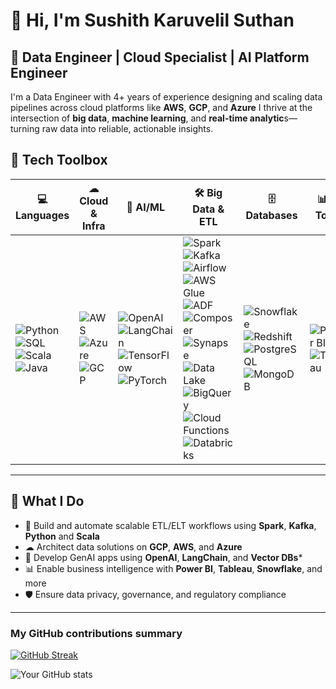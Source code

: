 # 👋 Hi, I'm Sushith Karuvelil Suthan

🎯 **Data Engineer | Cloud Specialist | AI Platform Engineer**
---

I'm a Data Engineer with 4+ years of experience designing and scaling data pipelines across cloud platforms like **AWS**, **GCP**, and **Azure** I thrive at the intersection of **big data**, **machine learning**, and **real-time analytic**s—turning raw data into reliable, actionable insights.


<!-- ![](https://komarev.com/ghpvc/?username=sushithks&color=blue) -->




## 🧰 Tech Toolbox
<!--
### 💻 Programming Languages  
![Python](https://img.shields.io/badge/Python-3670A0?style=flat&logo=python&logoColor=white)  
![SQL](https://img.shields.io/badge/SQL-025E8C?style=flat&logo=postgresql&logoColor=white)  
![Scala](https://img.shields.io/badge/Scala-DC322F?style=flat&logo=scala&logoColor=white)  
![Java](https://img.shields.io/badge/Java-ED8B00?style=flat&logo=openjdk&logoColor=white)

---

### ☁ Cloud Platforms & Services  
![AWS](https://img.shields.io/badge/AWS-232F3E?style=flat&logo=amazonaws&logoColor=white)  
![GCP](https://img.shields.io/badge/GCP-4285F4?style=flat&logo=google-cloud&logoColor=white)  
![Azure](https://img.shields.io/badge/Azure-0078D4?style=flat&logo=microsoft-azure&logoColor=white)

---

### 🧠 GenAI & ML  
![OpenAI](https://img.shields.io/badge/OpenAI-412991?style=flat&logo=openai&logoColor=white)  
![LangChain](https://img.shields.io/badge/LangChain-000000?style=flat&logo=langchain&logoColor=white)  
![TensorFlow](https://img.shields.io/badge/TensorFlow-FF6F00?style=flat&logo=tensorflow&logoColor=white)  
![PyTorch](https://img.shields.io/badge/PyTorch-EE4C2C?style=flat&logo=pytorch&logoColor=white)

---

### 🛠 Big Data & Orchestration  
![Apache Spark](https://img.shields.io/badge/Spark-E25A1C?style=flat&logo=apachespark&logoColor=white)  
![Apache Kafka](https://img.shields.io/badge/Kafka-231F20?style=flat&logo=apachekafka&logoColor=white)  
![Hadoop](https://img.shields.io/badge/Hadoop-66CCFF?style=flat&logo=apachehadoop&logoColor=white)  
![Apache Airflow](https://img.shields.io/badge/Airflow-017CEE?style=flat&logo=apacheairflow&logoColor=white)  
![Apache NiFi](https://img.shields.io/badge/NiFi-62A9DD?style=flat&logo=apache&logoColor=white)  
![AWS Glue](https://img.shields.io/badge/AWS%20Glue-232F3E?style=flat&logo=amazonaws&logoColor=white)  
![AWS Lambda](https://img.shields.io/badge/AWS%20Lambda-FF9900?style=flat&logo=amazonaws&logoColor=white)  
![EMR](https://img.shields.io/badge/AWS%20EMR-FF9900?style=flat&logo=amazonaws&logoColor=white)

---

### 🗄 Databases, Storage & Warehousing  
![Snowflake](https://img.shields.io/badge/Snowflake-29B5E8?style=flat&logo=snowflake&logoColor=white)  
![Amazon Redshift](https://img.shields.io/badge/Redshift-8C4FFF?style=flat&logo=amazon-aws&logoColor=white)  
![PostgreSQL](https://img.shields.io/badge/PostgreSQL-336791?style=flat&logo=postgresql&logoColor=white)  
![MongoDB](https://img.shields.io/badge/MongoDB-47A248?style=flat&logo=mongodb&logoColor=white)  
![Hive](https://img.shields.io/badge/Hive-FDEE21?style=flat&logo=apachehive&logoColor=black)  
![HBase](https://img.shields.io/badge/HBase-000000?style=flat&logo=apache&logoColor=white)

---

### 📊 Visualization & Reporting  
![Power BI](https://img.shields.io/badge/PowerBI-F2C811?style=flat&logo=powerbi&logoColor=black)  
![Tableau](https://img.shields.io/badge/Tableau-E97627?style=flat&logo=tableau&logoColor=white)

---

### ⚙ DevOps & CI/CD  
![GitHub Actions](https://img.shields.io/badge/GitHub%20Actions-2088FF?style=flat&logo=githubactions&logoColor=white)  
![Docker](https://img.shields.io/badge/Docker-2496ED?style=flat&logo=docker&logoColor=white)  
![CI/CD](https://img.shields.io/badge/CI%2FCD-blue?style=flat&logo=github&logoColor=white)  
![Jenkins](https://img.shields.io/badge/Jenkins-D24939?style=flat&logo=jenkins&logoColor=white)

---
-->

| 💻 Languages | ☁ Cloud & Infra | 🧠 AI/ML | 🛠 Big Data & ETL | 🗄 Databases | 📊 BI Tools | ⚙ DevOps |
|--------------|------------------|----------|------------------|--------------|--------------|------------|
| ![Python](https://img.shields.io/badge/-Python-3670A0?logo=python&logoColor=white&style=flat) ![SQL](https://img.shields.io/badge/-SQL-025E8C?logo=postgresql&logoColor=white&style=flat) ![Scala](https://img.shields.io/badge/-Scala-DC322F?logo=scala&logoColor=white&style=flat) ![Java](https://img.shields.io/badge/-Java-ED8B00?logo=openjdk&logoColor=white&style=flat) | ![AWS](https://img.shields.io/badge/-AWS-232F3E?logo=amazonaws&logoColor=white&style=flat) ![Azure](https://img.shields.io/badge/-Azure-0078D4?logo=microsoft-azure&logoColor=white&style=flat) ![GCP](https://img.shields.io/badge/-GCP-4285F4?logo=googlecloud&logoColor=white&style=flat) | ![OpenAI](https://img.shields.io/badge/-OpenAI-412991?logo=openai&logoColor=white&style=flat) ![LangChain](https://img.shields.io/badge/-LangChain-000000?logo=langchain&logoColor=white&style=flat) ![TensorFlow](https://img.shields.io/badge/-TensorFlow-FF6F00?logo=tensorflow&logoColor=white&style=flat) ![PyTorch](https://img.shields.io/badge/-PyTorch-EE4C2C?logo=pytorch&logoColor=white&style=flat) | ![Spark](https://img.shields.io/badge/-Spark-E25A1C?logo=apachespark&logoColor=white&style=flat) ![Kafka](https://img.shields.io/badge/-Kafka-231F20?logo=apachekafka&logoColor=white&style=flat) ![Airflow](https://img.shields.io/badge/-Airflow-017CEE?logo=apacheairflow&logoColor=white&style=flat) ![AWS Glue](https://img.shields.io/badge/-AWS%20Glue-232F3E?logo=amazonaws&logoColor=white&style=flat) ![ADF](https://img.shields.io/badge/-ADF-0078D4?logo=microsoftazure&logoColor=white&style=flat) ![Composer](https://img.shields.io/badge/-Composer-34A853?logo=googlecloud&logoColor=white&style=flat) ![Synapse](https://img.shields.io/badge/-Synapse-0078D4?logo=microsoftazure&logoColor=white&style=flat) ![Data Lake](https://img.shields.io/badge/-Data%20Lake-0078D4?logo=microsoftazure&logoColor=white&style=flat) ![BigQuery](https://img.shields.io/badge/-BigQuery-669DF6?logo=googlecloud&logoColor=white&style=flat) ![Cloud Functions](https://img.shields.io/badge/-Cloud%20Functions-34A853?logo=googlecloud&logoColor=white&style=flat) ![Databricks](https://img.shields.io/badge/-Databricks-E97312?logo=databricks&logoColor=white&style=flat) | ![Snowflake](https://img.shields.io/badge/-Snowflake-29B5E8?logo=snowflake&logoColor=white&style=flat) ![Redshift](https://img.shields.io/badge/-Redshift-8C4FFF?logo=amazon-aws&logoColor=white&style=flat) ![PostgreSQL](https://img.shields.io/badge/-PostgreSQL-336791?logo=postgresql&logoColor=white&style=flat) ![MongoDB](https://img.shields.io/badge/-MongoDB-47A248?logo=mongodb&logoColor=white&style=flat) | ![Power BI](https://img.shields.io/badge/-PowerBI-F2C811?logo=powerbi&logoColor=black&style=flat) ![Tableau](https://img.shields.io/badge/-Tableau-E97627?logo=tableau&logoColor=white&style=flat) | ![GitHub Actions](https://img.shields.io/badge/-GitHub%20Actions-2088FF?logo=githubactions&logoColor=white&style=flat) ![CI/CD](https://img.shields.io/badge/-CI%2FCD-blue?logo=github&logoColor=white&style=flat) ![Docker](https://img.shields.io/badge/-Docker-2496ED?logo=docker&logoColor=white&style=flat) ![Jenkins](https://img.shields.io/badge/-Jenkins-D24939?logo=jenkins&logoColor=white&style=flat) |

---



## 🚀 What I Do

- 🔄 Build and automate scalable ETL/ELT workflows using **Spark**, **Kafka**, **Python** and **Scala**
- ☁ Architect data solutions on **GCP**, **AWS**, and **Azure**
- 🤖 Develop GenAI apps using **OpenAI**, **LangChain**, and **Vector DBs***
- 📊 Enable business intelligence with **Power BI**, **Tableau**, **Snowflake**, and more
- 🛡 Ensure data privacy, governance, and regulatory compliance


---


<h3>My GitHub contributions summary</h3>

[![GitHub Streak](https://github-readme-streak-stats.herokuapp.com?user=sushithks&theme=dark&ring=fb4362&file=fb4362&currStreakNum=fb4362&currStreakLabel=fb4362&hide_border=true)](https://git.io/streak-stats)

![Your GitHub stats](https://github-readme-stats.vercel.app/api?username=sushithks&hide_border=true&show_icons=true&bg_color=151515&title_color=fb4362&icon_color=fb4362&text_bold=false&text_color=9e9e9e)

